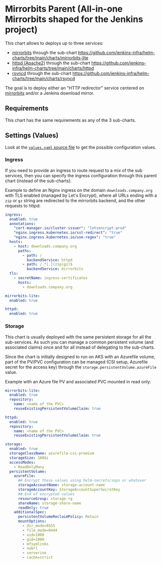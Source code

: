 # Mirrorbits Parent (All-in-one Mirrorbits shaped for the Jenkins project)

This chart allows to deploys up to three services:

* [mirrorbits](https://github.com/etix/mirrorbits) through the sub-chart <https://github.com/jenkins-infra/helm-charts/tree/main/charts/mirrorbits-lite>
* [httpd (Apache2)](https://httpd.apache.org/) through the sub-chart <https://github.com/jenkins-infra/helm-charts/tree/main/charts/httpd>
* [rsyncd](https://linux.die.net/man/1/rsync) through the sub-chart <https://github.com/jenkins-infra/helm-charts/tree/main/charts/rsyncd>

The goal is to deploy either an "HTTP redirector" service centered on [mirrorbits](https://github.com/etix/mirrorbits) and/or a Jenkins download mirror.

## Requirements

This chart has the same requirements as any of the 3 sub-charts.

## Settings (Values)

Look at the [`values.yaml` source file](./values.yaml) to get the possible configuration values.

### Ingress

If you need to provide an ingress to route request to a mix of the sub services, then you can specify the ingress configuration through this parent chart (instead of the sub-charts).

Example to define an Nginx ingress on the domain `downloads.company.org` with TLS enabled (managed by Let's Encrypt),
where all URLs ending with a `zip` or `gz` string are redirected to the mirrorbits backend,
and the other requests to httpd:

```yaml
ingress:
  enabled: true
  annotations:
    "cert-manager.io/cluster-issuer": "letsencrypt-prod"
    "nginx.ingress.kubernetes.io/ssl-redirect": "true"
    "nginx.ingress.kubernetes.io/use-regex": "true"
  hosts:
    - host: downloads.company.org
      paths:
        - path: /
          backendService: httpd
        - path: /.*[.](zip|gz)$
          backendService: mirrorbits
  tls:
    - secretName: ingress-certificates
      hosts:
        - downloads.company.org

mirrorbits-lite:
  enabled: true

httpd:
  enabled: true
```

### Storage

This chart is usually deployed with the same persistent storage for all the sub-services.
As such you can manage a common persistent volume (and associated claims) once and for all instead of delegating to the sub-charts.

Since the chart is initially designed to run on AKS with an Azurefile volume, part of the PV/PVC configuration can be managed (CSI setup, Azurefile secret for the access key)
through the `storage.persistentVolume.azureFile` value.

Example with an Azure file PV and associated PVC mounted in read only:

```yaml
mirrorbits-lite:
  enabled: true
  repository:
    name: <name of the PVC>
    reuseExistingPersistentVolumeClaim: true

httpd:
  enabled: true
  repository:
    name: <name of the PVC>
    reuseExistingPersistentVolumeClaim: true

storage:
  enabled: true
  storageClassName: azurefile-csi-premium
  storageSize: 100Gi
  accessModes:
    - ReadOnlyMany
  persistentVolume:
    azureFile:
      ## Encrypt these values using helm-secrets/sops or whatever
      storageAccountName: storage-account-name
      storageAccountKey: StorageAccountSuperSecretKey
      ## End of encrypted values
      resourceGroup: storage-rg
      shareName: storage-share-name
      readOnly: true
    additionalSpec:
      persistentVolumeReclaimPolicy: Retain
      mountOptions:
        - dir_mode=0555
        - file_mode=0444
        - uid=1000
        - gid=1000
        - mfsymlinks
        - nobrl
        - serverino
        - cache=strict
```
